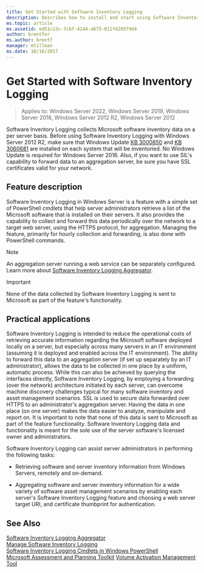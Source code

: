 ```yaml
---
title: Get Started with Software Inventory Logging
description: Describes how to install and start using Software Inventory Logging
ms.topic: article
ms.assetid: ed51c13c-7cbf-4144-a675-011fd29379d4
author: brentfor
ms.author: brentf
manager: mtillman
ms.date: 10/16/2017
---
```

# Get Started with Software Inventory Logging

>Applies to: Windows Server 2022, Windows Server 2019, Windows Server 2016, Windows Server 2012 R2, Windows Server 2012

 Software Inventory Logging collects Microsoft software inventory data on a per server basis. Before using Software Inventory Logging with Windows Server 2012 R2, make sure that Windows Update [KB 3000850](https://support.microsoft.com/kb/3000850) and [KB 3060681](https://support.microsoft.com/kb/3060681) are installed on each system that will be inventoried. No Windows Update is required for Windows Server 2016. Also, if you want to use SIL's capability to forward data to an aggregation server, be sure you have SSL certificates valid for your network.

## <a name="BKMK_OVER"></a>Feature description
Software Inventory Logging in Windows Server is a feature with a simple set of PowerShell cmdlets that help server administrators retrieve a list of the Microsoft software that is installed on their servers. It also provides the capability to collect and forward this data periodically over the network to a target web server, using the HTTPS protocol, for aggregation. Managing the feature, primarily for hourly collection and forwarding, is also done with PowerShell commands.

> [!NOTE]
> An aggregation server running a web service can be separately configured. Learn more about [Software Inventory Logging Aggregator](software-inventory-logging-aggregator.md).

> [!IMPORTANT]
> None of the data collected by Software Inventory Logging is sent to Microsoft as part of the feature's functionality.

## <a name="BKMK_APP"></a>Practical applications
Software Inventory Logging is intended to reduce the operational costs of retrieving accurate information regarding the Microsoft software deployed locally on a server, but especially across many servers in an IT environment (assuming it is deployed and enabled across the IT environment). The ability to forward this data to an aggregation server (if set up separately by an IT administrator), allows the data to be collected in one place by a uniform, automatic process. While this can also be achieved by querying the interfaces directly, Software Inventory Logging, by employing a forwarding (over the network) architecture initiated by each server, can overcome machine discovery challenges typical for many software inventory and asset management scenarios. SSL is used to secure data forwarded over HTTPS to an administrator's aggregation server. Having the data in one place (on one server) makes the data easier to analyze, manipulate and report on. It is important to note that none of this data is sent to Microsoft as part of the feature functionality. Software Inventory Logging data and functionality is meant for the sole use of the server software's licensed owner and administrators.

Software Inventory Logging can assist server administrators in performing the following tasks:

-   Retrieving software and server inventory information from Windows Servers, remotely and on-demand.

-   Aggregating software and server inventory information for a wide variety of software asset management scenarios by enabling each server's Software Inventory Logging feature and choosing a web server target URI, and certificate thumbprint for authentication.

## See Also
[Software Inventory Logging Aggregator](/previous-versions/windows/it-pro/windows-server-2012-R2-and-2012/mt572043(v=ws.11))<br>
[Manage Software Inventory Logging](manage-software-inventory-logging.md)<br>
[Software Inventory Logging Cmdlets in Windows PowerShell](/powershell/module/softwareinventorylogging/?view=winserver2012R2-ps)<br>
[Microsoft Assessment and Planning Toolkit](https://www.microsoft.com/download/en/details.aspx?id=7826)
[Volume Activation Management Tool](https://blogs.technet.com/b/volume-licensing/)
